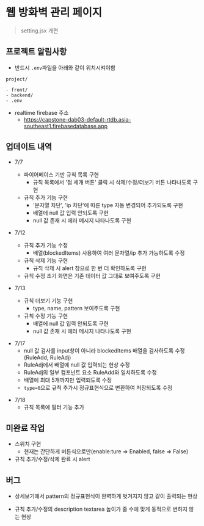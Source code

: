 # 웹 방화벽 관리 페이지

> setting.jsx 개편

## 프로젝트 알림사항

- 반드시 `.env`파일을 아래와 같이 위치시켜야함

```
project/

- front/
- backend/
- .env
```

- realtime firebase 주소
  - https://capstone-dab03-default-rtdb.asia-southeast1.firebasedatabase.app

## 업데이트 내역

- 7/7

  - 파이어베이스 기반 규칙 목록 구현
    - 규칙 목록에서 '점 세개 버튼' 클릭 시 삭제/수정/더보기 버튼 나타나도록 구현
  - 규칙 추가 기능 구현
    - '문자열 차단', 'ip 차단'에 따른 type 자동 변경되어 추가되도록 구현
    - 배열에 null 값 입력 안되도록 구현
    - null 값 존재 시 에러 메시지 나타나도록 구현

- 7/12

  - 규칙 추가 기능 수정
    - 배열(blockedItems) 사용하여 여러 문자열/ip 추가 가능하도록 수정
  - 규칙 삭제 기능 구현
    - 규칙 삭제 시 alert 창으로 한 번 더 확인하도록 구현
  - 규칙 수정 초기 화면은 기존 데이터 값 그대로 보여주도록 구현

- 7/13
  - 규칙 더보기 기능 구현
    - type, name, pattern 보여주도록 구현
  - 규칙 수정 기능 구현
    - 배열에 null 값 입력 안되도록 구현
    - null 값 존재 시 에러 메시지 나타나도록 구현

* 7/17
  - null 값 검사를 input창이 아니라 blockedItems 배열을 검사하도록 수정(RuleAdd, RuleAdj)
  - RuleAdj에서 배열에 null 값 입력되는 현상 수정
  - RuleAdj의 일부 컴포넌트 요소 RuleAdd와 일치하도록 수정
  - 배열에 최대 5개까지만 입력되도록 수정
  * `type=0`으로 규칙 추가시 정규표현식으로 변환하여 저장되도록 수정

- 7/18
  - 규칙 목록에 필터 기능 추가

## 미완료 작업

- 스위치 구현
  - 현재는 간단하게 버튼식으로만(enable:ture => Enabled, false => False)
- 규칙 추가/수정/삭제 완료 시 alert

## 버그

- 상세보기에서 pattern의 정규표현식이 완벽하게 벗겨지지 않고 같이 출력되는 현상

* 규칙 추가/수정의 description textarea 높이가 줄 수에 맞게 동적으로 변하지 않는 현상
